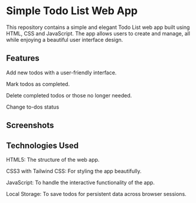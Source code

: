 # Simple Todo List Web App
This repository contains a simple and elegant Todo List web app built using HTML, CSS and JavaScript. The app allows users to create and manage, all while enjoying a beautiful user interface design.

## Features
Add new todos with a user-friendly interface.

Mark todos as completed.

Delete completed todos or those no longer needed.

Change to-dos status

## Screenshots


## Technologies Used
HTML5: The structure of the web app.

CSS3 with Tailwind CSS: For styling the app beautifully. 

JavaScript: To handle the interactive functionality of the app.

Local Storage: To save todos for persistent data across browser sessions.
